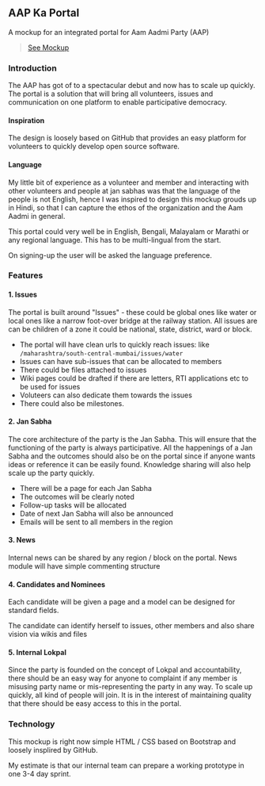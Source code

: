 ## AAP Ka Portal

A mockup for an integrated portal for Aam Aadmi Party (AAP)

> [See Mockup](http://rmehta.github.io/aapkaportal-mockup/index.html)

### Introduction

The AAP has got of to a spectacular debut and now has to scale up quickly. The portal is a solution that will bring all volunteers, issues and communication on one platform to enable participative democracy.

#### Inspiration

The design is loosely based on GitHub that provides an easy platform for volunteers to quickly develop open source software.

#### Language

My little bit of experience as a volunteer and member and interacting with other volunteers and people at jan sabhas was that the language of the people is not English, hence I was inspired to design this mockup grouds up in Hindi, so that I can capture the ethos of the organization and the Aam Aadmi in general.

This portal could very well be in English, Bengali, Malayalam or Marathi or any regional language. This has to be multi-lingual from the start.

On signing-up the user will be asked the language preference.

### Features

#### 1. Issues

The portal is built around "Issues" - these could be global ones like water or local ones like a narrow foot-over bridge at the railway station. All issues are can be children of a zone it could be national, state, district, ward or block.

- The portal will have clean urls to quickly reach issues: like `/maharashtra/south-central-mumbai/issues/water`
- Issues can have sub-issues that can be allocated to members
- There could be files attached to issues
- Wiki pages could be drafted if there are letters, RTI applications etc to be used for issues
- Voluteers can also dedicate them towards the issues
- There could also be milestones.

#### 2. Jan Sabha

The core architecture of the party is the Jan Sabha. This will ensure that the functioning of the party is always participative. All the happenings of a Jan Sabha and the outcomes should also be on the portal since if anyone wants ideas or reference it can be easily found. Knowledge sharing will also help scale up the party quickly.

- There will be a page for each Jan Sabha
- The outcomes will be clearly noted
- Follow-up tasks will be allocated
- Date of next Jan Sabha will also be announced
- Emails will be sent to all members in the region

#### 3. News

Internal news can be shared by any region / block on the portal. News module will have simple commenting structure

#### 4. Candidates and Nominees

Each candidate will be given a page and a model can be designed for standard fields.

The candidate can identify herself to issues, other members and also share vision via wikis and files

#### 5. Internal Lokpal

Since the party is founded on the concept of Lokpal and accountability, there should be an easy way for anyone to complaint if any member is misusing party name or mis-representing the party in any way. To scale up quickly, all kind of people will join. It is in the interest of maintaining quality that there should be easy access to this in the portal.

### Technology

This mockup is right now simple HTML / CSS based on Bootstrap and loosely insplired by GitHub.

My estimate is that our internal team can prepare a working prototype in one 3-4 day sprint.